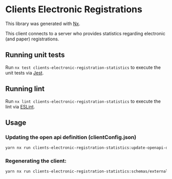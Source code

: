 # Clients Electronic Registrations

This library was generated with [Nx](https://nx.dev).

This client connects to a server who provides statistics regarding electronic (and paper) registrations.

## Running unit tests

Run `nx test clients-electronic-registration-statistics` to execute the unit tests via [Jest](https://jestjs.io).

## Running lint

Run `nx lint clients-electronic-registration-statistics` to execute the lint via [ESLint](https://eslint.org/).

## Usage

### Updating the open api definition (clientConfig.json)

```sh
yarn nx run clients-electronic-registration-statistics:update-openapi-document
```

### Regenerating the client:

```sh
yarn nx run clients-electronic-registration-statistics:schemas/external-openapi-generator
```
